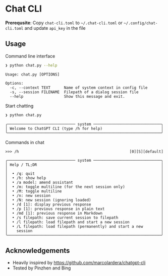 # Chat CLI

**Prerequsite**: Copy `chat-cli.toml` to `~/.chat-cli.toml` or `~/.config/chat-cli.toml` and update `api_key` in the file

## Usage

Command line interface

```sh
❯ python chat.py --help
```

```
Usage: chat.py [OPTIONS]

Options:
  -c, --context TEXT      Name of system context in config file
  -s, --session FILENAME  Filepath of a dialog session file
  --help                  Show this message and exit.
```

Start chatting

```sh
❯ python chat.py
```

```
╭────────────────────────────── system ──────────────────────────────╮
│ Welcome to ChatGPT CLI (type /h for help)                          │
╰────────────────────────────────────────────────────────────────────╯
```

Commands in chat
```
>>> /h                                                 [0][S][default]
```

```
╭────────────────────────────── system ──────────────────────────────╮
│ Help / TL;DR                                                       │
│                                                                    │
│  • /q: quit                                                        │
│  • /h: show help                                                   │
│  • /a model: amend assistant                                       │
│  • /m: toggle multiline (for the next session only)                │
│  • /M: toggle multiline                                            │
│  • /n: new session                                                 │
│  • /N: new session (ignoring loaded)                               │
│  • /d [1]: display previous response                               │
│  • /p [1]: previous response in plain text                         │
│  • /md [1]: previous response in Markdown                          │
│  • /s filepath: save current session to filepath                   │
│  • /l filepath: load filepath and start a new session              │
│  • /L filepath: load filepath (permanently) and start a new        │
│    session                                                         │
╰────────────────────────────────────────────────────────────────────╯
```

## Acknowledgements

- Heavily inspired by https://github.com/marcolardera/chatgpt-cli
- Tested by Pinzhen and Bing
